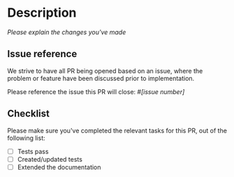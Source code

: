 # Description

_Please explain the changes you've made_

## Issue reference

We strive to have all PR being opened based on an issue, where the problem or feature have been discussed prior to
implementation.

Please reference the issue this PR will close: #_[issue number]_

## Checklist

Please make sure you've completed the relevant tasks for this PR, out of the following list:

* [ ] Tests pass
* [ ] Created/updated tests
* [ ] Extended the documentation

